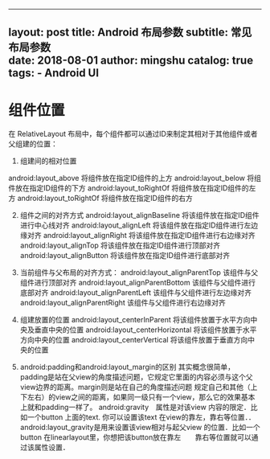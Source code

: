 
---
layout:     post
title:      Android 布局参数
subtitle:   常见布局参数  
date:       2018-08-01
author:     mingshu
catalog: true
tags:
    - Android UI
---
# 组件位置
在 RelativeLayout 布局中，每个组件都可以通过ID来制定其相对于其他组件或者父组建的位置：
1. 组建间的相对位置

android:layout_above 将组件放在指定ID组件的上方 
android:layout_below 将组件放在指定ID组件的下方 
android:layout_toRightOf 将组件放在指定ID组件的左方 
android:layout_toRightOf 将组件放在指定ID组件的右方

2. 组件之间的对齐方式
android:layout_alignBaseline 将该组件放在指定ID组件进行中心线对齐 
android:layout_alignLeft 将该组件放在指定ID组件进行左边缘对齐 
android:layout_alignRight 将该组件放在指定ID组件进行右边缘对齐 
android:layout_alignTop 将该组件放在指定ID组件进行顶部对齐 
android:layout_alignButton 将该组件放在指定ID组件进行底部对齐

3. 当前组件与父布局的对齐方式： 
android:layout_alignParentTop 该组件与父组件进行顶部对齐 
android:layout_alignParentBottom 该组件与父组件进行底部对齐 
android:layout_alignParentLeft 该组件与父组件进行左边缘对齐 
android:layout_alignParentRight 该组件与父组件进行右边缘对齐

4. 组建放置的位置
android:layout_centerInParent 将该组件放置于水平方向中央及垂直中央的位置 
android:layout_centerHorizontal 将该组件放置于水平方向中央的位置 
android:layout_centerVertical 将该组件放置于垂直方向中央的位置

5. android:padding和android:layout_margin的区别
其实概念很简单，padding是站在父view的角度描述问题，它规定它里面的内容必须与这个父view边界的距离。margin则是站在自己的角度描述问题
规定自己和其他（上下左右）的view之间的距离，如果同一级只有一个view，那么它的效果基本上就和padding一样了。
android:gravity　属性是对该view 内容的限定．比如一个button 上面的text.  你可以设置该text 在view的靠左，靠右等位置．．
android:layout_gravity是用来设置该view相对与起父view 的位置．比如一个button 在linearlayout里，你想把该button放在靠左　　靠右等位置就可以通过该属性设置．

